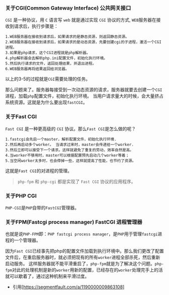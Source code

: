 ### 关于CGI(Common Gateway Interface) 公共网关接口
`CGI` 是一种协议，用 `C` 语言写 `web` 就是通过实现 `CGI` 协议的方式,
`WEB`服务器在接收到请求后，执行步骤是：
```
1.WEB服务器在接收到请求后，如果请求的是静态资源，则返回静态资源。
2.WEB服务器在接收到请求后，如果请求的是动态资源，先要创建cgi的子进程，激活一个CGI进程。
3.如果是php请求，这个CGI进程就是php解析器。
4.php解析器会去解析php.ini配置文件，初始化执行环境。
5.然后执行请求的文件，返回处理结果，并退出进程。
6.WEB服务器再将结果返回给浏览器。
```
以上的3-5的过程就是`CGI`需要处理的任务。

那么问题来了。服务器每接受到一次动态资源的请求，服务器就要去创建一个`CGI`进程，加载`php`配置文件，初始化执行环境。
当用户请求量大的时候，会大量挤占系统资源。这就是为什么要出现`fastCGI`。

### 关于Fast CGI
`Fast CGI` 是一种更高级的 `CGI` 协议。那么`Fast CGI`是怎么做的呢？
```
1.fastcgi会先启一个master，解析配置文件，初始化执行环境.
2.然后再启动多个worker。 当请求过来时，master会传递给一个worker.
3.然后立即可以接受下一个请求。这样就避免了重复的劳动，效率自然是高。
4.当worker不够用时，master可以根据配置预先启动几个worker等着；
5.当空闲worker太多时，也会停掉一些，这样就提高了性能，也节约了资源。
```
这就是`Fast CGI`的对进程的管理。
> `php-fpm` 和 `php-cgi` 都是实现了 `Fast CGI` 协议的应用程序。

### 关于PHP CGI
`PHP-CGI`是`PHP`自带的`FastCGI`管理器。

### 关于FPM(Fastcgi process manager) FastCGI 进程管理器
也就是说`PHP-FPM`即：`PHP fastcgi process manager`，是`PHP`用于管理`fastcgi`进程的一个管理器。

因为`Fast CGI`已经事先把php的配置文件加载到执行环境中。那么我们更改了配置文件后，在重启服务器时，就必须把现有的所有`worker`进程全部杀死，然后重新启动服务。
这样服务器就不能平滑重启了，`php-fpm`就是为了解决这个问题。`php-fpm`对此的处理机制是新的`worker`用新的配置，已经存在的`worker`处理完手上的活就可以歇着了，通过这种机制来平滑过度。


* 引用[https://segmentfault.com/a/1190000009863108]
